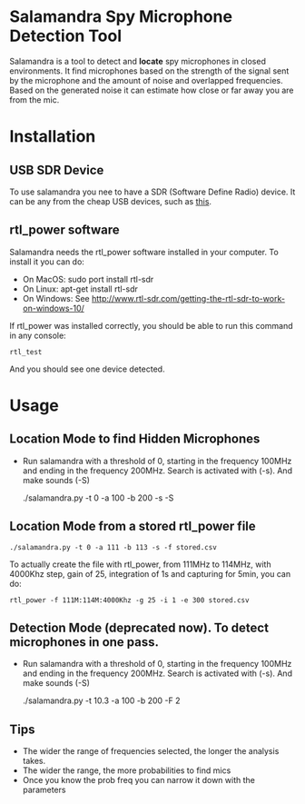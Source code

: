 # Salamandra Spy Microphone Detection Tool

Salamandra is a tool to detect and __locate__ spy microphones in closed environments. It find microphones based on the strength of the signal sent by the microphone and the amount of noise and overlapped frequencies. Based on the generated noise it can estimate how close or far away you are from the mic.


# Installation

## USB SDR Device
To use salamandra you nee to have a SDR (Software Define Radio) device. It can be any from the cheap USB devices, such as [this](http://www.dx.com/p/rtl2832u-r820t-mini-dvb-t-dab-fm-usb-digital-tv-dongle-black-170541).

## rtl_power software
Salamandra needs the rtl_power software installed in your computer. To install it you can do:
- On MacOS: sudo port install rtl-sdr
- On Linux: apt-get install rtl-sdr
- On Windows: See http://www.rtl-sdr.com/getting-the-rtl-sdr-to-work-on-windows-10/

If rtl_power was installed correctly, you should be able to run this command in any console:

    rtl_test

And you should see one device detected.


# Usage

## Location Mode to find Hidden Microphones

- Run salamandra with a threshold of 0, starting in the frequency 100MHz and ending in the frequency 200MHz. Search is activated with (-s). And make sounds (-S)

    ./salamandra.py -t 0 -a 100 -b 200 -s -S

## Location Mode from a stored rtl_power file

    ./salamandra.py -t 0 -a 111 -b 113 -s -f stored.csv

To actually create the file with rtl_power, from 111MHz to 114MHz, with 4000Khz step, gain of 25, integration of 1s and capturing for 5min, you can do:

    rtl_power -f 111M:114M:4000Khz -g 25 -i 1 -e 300 stored.csv

## Detection Mode (deprecated now). To detect microphones in one pass.

- Run salamandra with a threshold of 0, starting in the frequency 100MHz and ending in the frequency 200MHz. Search is activated with (-s). And make sounds (-S)

    ./salamandra.py -t 10.3 -a 100 -b 200 -F 2


## Tips

- The wider the range of frequencies selected, the longer the analysis takes.
- The wider the range, the more probabilities to find mics
- Once you know the prob freq you can narrow it down with the parameters

